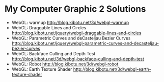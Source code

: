 My Computer Graphic 2 Solutions
===============================

- WebGL: warmup http://blog.kibotu.net/3d/webgl-warmup
- WebGL: Draggable Lines and Circles http://blog.kibotu.net/jquery/webgl-draggable-lines-and-circles
- WebGL: Parametric Curves and deCasteljau Bezier Curves http://blog.kibotu.net/jquery/webgl-parametric-curves-and-decasteljau-bezier-curves
- WebGL: Backface Culling and Depth Test http://blog.kibotu.net/3d/webgl-backface-culling-and-depth-test
- WebGL: Robot http://blog.kibotu.net/3d/webgl-robot
- WebGL: Earth Texture Shader http://blog.kibotu.net/3d/webgl-earth-texture-shader